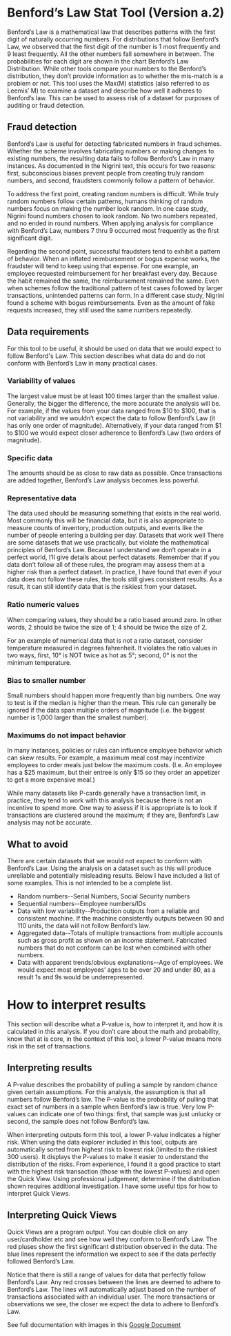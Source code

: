 # Benford’s Law Stat Tool (Version a.2)

Benford’s Law is a mathematical law that describes patterns with the first digit of naturally occurring numbers. For distributions that follow Benford’s Law, we observed that the first digit of the number is 1 most frequently and 9 least frequently. All the other numbers fall somewhere in between. The probabilities for each digit are shown in the chart Benford’s Law Distribution. While other tools compare your numbers to the Benford’s distribution, they don’t provide information as to whether the mis-match is a problem or not. This tool uses the Max(M) statistics (also referred to as Leemis’ M) to examine a dataset and describe how well it adheres to Benford’s law. This can be used to assess risk of a dataset for purposes of auditing or fraud detection.

## Fraud detection
Benford’s Law is useful for detecting fabricated numbers in fraud schemes. Whether the scheme involves fabricating numbers or making changes to existing numbers, the resulting data fails to follow Benford’s Law in many instances. As documented in the Nigrini text, this occurs for two reasons: first, subconscious biases prevent people from creating truly random numbers, and second, fraudsters commonly follow a pattern of behavior.

To address the first point, creating random numbers is difficult. While truly random numbers follow certain patterns, humans thinking of random numbers focus on making the number look random. In one case study, Nigrini found numbers chosen to look random. No two numbers repeated, and no ended in round numbers. When applying analysis for compliance with Benford’s Law, numbers 7 thru 9 occurred most frequently as the first significant digit.

Regarding the second point, successful fraudsters tend to exhibit a pattern of behavior. When an inflated reimbursement or bogus expense works, the fraudster will tend to keep using that expense. For one example, an employee requested reimbursement for her breakfast every day. Because the habit remained the same, the reimbursement remained the same. Even when schemes follow the traditional pattern of test cases followed by larger transactions, unintended patterns can form. In a different case study, Nigrini found a scheme with bogus reimbursements. Even as the amount of fake requests increased, they still used the same numbers repeatedly.
## Data requirements
For this tool to be useful, it should be used on data that we would expect to follow Benford's Law. This section describes what data do and do not conform with Benford’s Law in many practical cases.
### Variability of values
The largest value must be at least 100 times larger than the smallest value. Generally, the bigger the difference, the more accurate the analysis will be. For example, if the values from your data ranged from $10 to $100, that is not variability and we wouldn’t expect the data to follow Benford’s Law (it has only one order of magnitude). Alternatively, if your data ranged from $1 to $100 we would expect closer adherence to Benford’s Law (two orders of magnitude). 
### Specific data
The amounts should be as close to raw data as possible. Once transactions are added together, Benford’s Law analysis becomes less powerful.
### Representative data
The data used should be measuring something that exists in the real world. Most commonly this will be financial data, but it is also appropriate to measure counts of inventory, production outputs, and events like the number of people entering a building per day.
Datasets that work well
There are some datasets that we use practically, but violate the mathematical principles of Benford’s Law. Because I understand we don’t operate in a perfect world, I’ll give details about perfect datasets. Remember that if you data don’t follow all of these rules, the program may assess them at a higher risk than a perfect dataset. In practice, I have found that even if your data does not follow these rules, the tools still gives consistent results. As a result, it can still identify data that is the riskiest from your dataset.
### Ratio numeric values
When comparing values, they should be a ratio based around zero. In other words, 2 should be twice the size of 1; 4 should be twice the size of 2.

For an example of numerical data that is not a ratio dataset, consider temperature measured in degrees fahrenheit. It violates the ratio values in two ways, first, 10° is NOT twice as hot as 5°; second,  0° is not the minimum temperature.
### Bias to smaller number
Small numbers should happen more frequently than big numbers. One way to test is if the median is higher than the mean. This rule can generally be ignored if the data span multiple orders of magnitude (i.e. the biggest number is 1,000 larger than the smallest number).
### Maximums do not impact behavior
In many instances, policies or rules can influence employee behavior which can skew results. For example, a maximum meal cost may incentivize employees to order meals just below the maximum costs. (I.e. An employee has a $25 maximum, but their entree is only $15 so they order an appetizer to get a more expensive meal.)

While many datasets like P-cards generally have a transaction limit, in practice, they tend to work with this analysis because there is not an incentive to spend more. One way to assess if it is appropriate is to look if transactions are clustered around the maximum; if they are, Benford’s Law analysis may not be accurate.
## What to avoid
There are certain datasets that we would not expect to conform with Benford’s Law. Using the analysis on a dataset such as this will produce unreliable and potentially misleading results. Below I have included a list of some examples. This is not intended to be a complete list.
- Random numbers--Serial Numbers, Social Security numbers
- Sequential numbers--Employee numbers/IDs
- Data with low variability--Production outputs from a reliable and consistent machine. If the machine consistently outputs between 90 and 110 units, the data will not follow Benford’s law.
- Aggregated data--Totals of multiple transactions from multiple accounts such as gross profit as shown on an income statement. Fabricated numbers that do not conform can be lost when combined with other numbers.
- Data with apparent trends/obvious explanations--Age of employees. We would expect most employees’ ages to be over 20 and under 80, as a result 1s and 9s would be underrepresented.
# How to interpret results
This section will describe what a P-value is, how to interpret it, and how it is calculated in this analysis. If you don’t care about the math and probability, know that at is core, in the context of this tool, a lower P-value means more risk in the set of transactions. 
## Interpreting results
A P-value describes the probability of pulling a sample by random chance given certain assumptions. For this analysis, the assumption is that all numbers follow Benford’s law. The P-value is the probability of pulling that exact set of numbers in a sample when Benford’s law is true. Very low P-values can indicate one of two things: first, that sample was just unlucky or second, the sample does not follow Benford’s law.

When interpreting outputs form this tool, a lower P-value indicates a higher risk. When using the data explorer included in this tool, outputs are automatically sorted from highest risk to lowest risk (limited to the riskiest 300 users). It displays the P-values to make it easier to understand the distribution of the risks. From experience, I found it a good practice to start with the highest risk transaction (those with the lowest P-values) and open the Quick View. Using professional judgement, determine if the distribution shown requires additional investigation. I have some useful tips for how to interpret Quick Views.
## Interpreting Quick Views
Quick Views are a program output. You can double click on any user/cardholder etc and see how well they conform to Benford’s Law. The red pluses show the first significant distribution observed in the data. The blue lines represent the information we expect to see if the data perfectly followed Benford’s Law.

Notice that there is still a range of values for data that perfectly follow Benford’s Law. Any red crosses between the lines are deemed to adhere to Benford’s Law. The lines will automatically adjust based on the number of transactions associated with an individual user. The more transactions or observations we see, the closer we expect the data to adhere to Benford’s Law.

See full documentation with images in this [Google Document](https://docs.google.com/document/d/1oXSgEeoYuDqYdcmBhc7jH0_IR71UtW4IhtQUo4YF8Eo/edit?usp=sharing)
